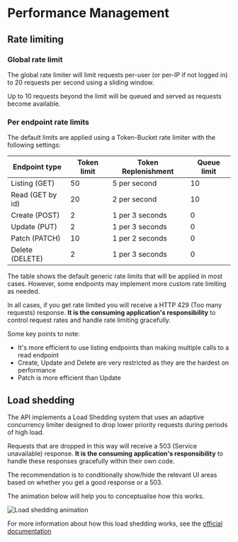﻿# Performance Management

## Rate limiting

### Global rate limit

The global rate limiter will limit requests per-user (or per-IP if not logged in)
to 20 requests per second using a sliding window.

Up to 10 requests beyond the limit will be queued and served as requests become available. 

### Per endpoint rate limits

The default limits are applied using a Token-Bucket rate limiter with the following
settings:

| Endpoint type    | Token limit | Token Replenishment | Queue limit |
|------------------|-------------|---------------------|-------------|
| Listing (GET)    | 50          | 5 per second        | 10          |
| Read (GET by id) | 20          | 2 per second        | 10          |
| Create (POST)    | 2           | 1 per 3 seconds     | 0           |
| Update (PUT)     | 2           | 1 per 3 seconds     | 0           |
| Patch (PATCH)    | 10          | 1 per 2 seconds     | 0           |
| Delete (DELETE)  | 2           | 1 per 3 seconds     | 0           |

The table shows the default generic rate limits that will be applied in most cases.
However, some endpoints may implement more custom rate limiting as needed.

In all cases, if you get rate limited you will receive a HTTP 429 (Too many requests) response.
**It is the consuming application's responsibility** to control request rates and handle rate limiting gracefully.

Some key points to note:

- It's more efficient to use listing endpoints than making multiple calls to a read endpoint
- Create, Update and Delete are very restricted as they are the hardest on performance
- Patch is more efficient than Update


## Load shedding

The API implements a Load Shedding system that uses an adaptive concurrency limiter designed to drop lower priority
requests during periods of high load.

Requests that are dropped in this way will receive a 503 (Service unavailable) response. **It is the consuming application's responsibility**
to handle these responses gracefully within their own code.

The recommendation is to conditionally show/hide the relevant UI areas based on
whether you get a good response or a 503.

The animation below will help you to conceptualise how this works.

![Load shedding animation](https://farfetch.github.io/loadshedding/assets/images/adaptative_concurrency_limiter_animation-c7a45293e9c9bd494f7dc392e4093f13.gif)

For more information about how this load shedding works, see the [official documentation](https://farfetch.github.io/loadshedding/docs/guides/adaptative-concurreny-limiter/adaptative_concurrency_limiter)
